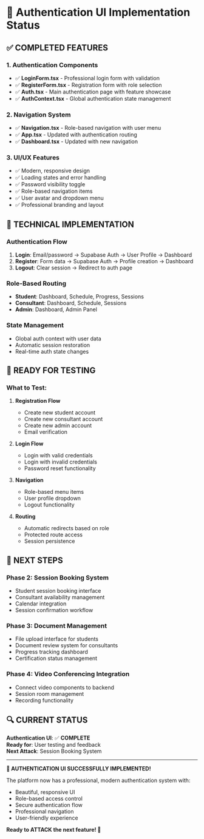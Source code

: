 # 🎨 Authentication UI Implementation Status

## ✅ COMPLETED FEATURES

### 1. **Authentication Components**
- ✅ **LoginForm.tsx** - Professional login form with validation
- ✅ **RegisterForm.tsx** - Registration form with role selection
- ✅ **Auth.tsx** - Main authentication page with feature showcase
- ✅ **AuthContext.tsx** - Global authentication state management

### 2. **Navigation System**
- ✅ **Navigation.tsx** - Role-based navigation with user menu
- ✅ **App.tsx** - Updated with authentication routing
- ✅ **Dashboard.tsx** - Updated with new navigation

### 3. **UI/UX Features**
- ✅ Modern, responsive design
- ✅ Loading states and error handling
- ✅ Password visibility toggle
- ✅ Role-based navigation items
- ✅ User avatar and dropdown menu
- ✅ Professional branding and layout

## 🔧 TECHNICAL IMPLEMENTATION

### **Authentication Flow**
1. **Login**: Email/password → Supabase Auth → User Profile → Dashboard
2. **Register**: Form data → Supabase Auth → Profile creation → Dashboard
3. **Logout**: Clear session → Redirect to auth page

### **Role-Based Routing**
- **Student**: Dashboard, Schedule, Progress, Sessions
- **Consultant**: Dashboard, Schedule, Sessions  
- **Admin**: Dashboard, Admin Panel

### **State Management**
- Global auth context with user data
- Automatic session restoration
- Real-time auth state changes

## 🚀 READY FOR TESTING

### **What to Test:**
1. **Registration Flow**
   - Create new student account
   - Create new consultant account
   - Create new admin account
   - Email verification

2. **Login Flow**
   - Login with valid credentials
   - Login with invalid credentials
   - Password reset functionality

3. **Navigation**
   - Role-based menu items
   - User profile dropdown
   - Logout functionality

4. **Routing**
   - Automatic redirects based on role
   - Protected route access
   - Session persistence

## 🎯 NEXT STEPS

### **Phase 2: Session Booking System**
- Student session booking interface
- Consultant availability management
- Calendar integration
- Session confirmation workflow

### **Phase 3: Document Management**
- File upload interface for students
- Document review system for consultants
- Progress tracking dashboard
- Certification status management

### **Phase 4: Video Conferencing Integration**
- Connect video components to backend
- Session room management
- Recording functionality

## 🔍 CURRENT STATUS

**Authentication UI**: ✅ **COMPLETE**  
**Ready for**: User testing and feedback  
**Next Attack**: Session Booking System  

---

**🎉 AUTHENTICATION UI SUCCESSFULLY IMPLEMENTED!**

The platform now has a professional, modern authentication system with:
- Beautiful, responsive UI
- Role-based access control
- Secure authentication flow
- Professional navigation
- User-friendly experience

**Ready to ATTACK the next feature! 🚀** 